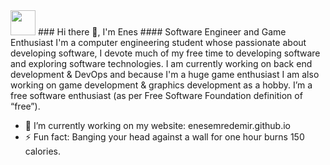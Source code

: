 <img src="https://emojis.slackmojis.com/emojis/images/1460579133/354/doom_look.gif" width="40" height="40"/>
### Hi there 👋, I'm Enes
#### Software Engineer and Game Enthusiast 
 I'm a computer engineering student whose passionate about developing software, I devote much of my free time to developing software and exploring software technologies. I am currently working on back end development & DevOps and because I'm a huge game enthusiast I am also working on game development & graphics development as a hobby. I’m a free software enthusiast (as per Free Software Foundation definition of “free”). 

- 🔭 I’m currently working on my website: enesemredemir.github.io 
- ⚡ Fun fact: Banging your head against a wall for one hour burns 150 calories. 
